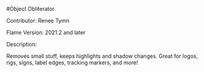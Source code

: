 #Object Obliterator

Contributor: Renee Tymn

Flame Version: 2021.2 and later

Description:

Removes small stuff, keeps highlights and shadow changes. Great for logos, rigs, signs, label edges, tracking markers, and more!